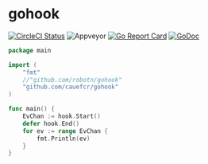 # gohook

[![CircleCI Status](https://circleci.com/gh/cauefcr/gohook.svg?style=shield)](https://circleci.com/gh/cauefcr/gohook)
![Appveyor](https://ci.appveyor.com/api/projects/status/github/cauefcr/gohook?branch=master&svg=true)
[![Go Report Card](https://goreportcard.com/badge/github.com/cauefcr/gohook)](https://goreportcard.com/report/github.com/cauefcr/gohook)
[![GoDoc](https://godoc.org/github.com/cauefcr/gohook?status.svg)](https://godoc.org/github.com/cauefcr/gohook)
<!-- This is a work in progress. -->

```Go
package main

import (
	"fmt"
	//"github.com/robotn/gohook"
	"github.com/cauefcr/gohook"
)

func main() {
	EvChan := hook.Start()
	defer hook.End()
	for ev := range EvChan {
		fmt.Println(ev)
	}
}
```